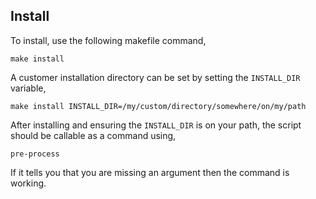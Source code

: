 ## Install

To install, use the following makefile command,

```shell
make install
```

A customer installation directory can be set by setting the `INSTALL_DIR`
variable,

```shell
make install INSTALL_DIR=/my/custom/directory/somewhere/on/my/path
```

After installing and ensuring the `INSTALL_DIR` is on your path, the script
should be callable as a command using,

```
pre-process
```

If it tells you that you are missing an argument then the command is working.
